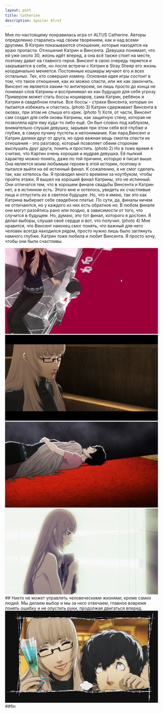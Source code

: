 ```yaml
---
layout: post
title: Catherine
description: Spoiler Alrst
---
```


Мне по-настоящему понравилась игра от ALTUS Catherine. Авторы определенно старались над своим творением, как и над всеми другими. 
В Кэтрин показываются отношения, которые находятся на краю пропасти. Отношения Катрин и Винсента. Девушка понимает, что ей уже около 30, жизнь идёт вперед, а она всё также стоит на месте, поэтому давит на главного героя. Винсент в свою очередь теряется и закрывается в себе, но после встречи с Кэтрин в Stray Sheep его жизнь координально меняется. 
Постоянные кошмары мучают его и всех остальных. Тех, кто совершил измену.
Основная идея игры состоит в том, что такое отношения, как их можно спасти, или же как закончить. Винсент не является каким-то антигероем, он лишь просто до конца не понимал слов Катрины и воспринимал их как будущую для себя угрозу. Примером может стать боссы кошмаров, сама Катрин, ребёнок и Катрин в свадебном платье. Все боссы - страхи Винсента, которые он пытается избежать и спастись. (photo 3) 
Катрин сдерживает Винсента в оковах, при этом не слыша его крик. (photo 1) Хотя, от части, Винсент сам создал для себя оковы Катрины, как защитную стену, которая не позволяла идти ему куда-то либо ещё. Он был словно под каблуком, внимательно слушая девушку, зарывая при этом себя всё глубже и глубже, в самую пучину пустоты и непонимания. Как пара,Винсент и Катрин далеки друг от друга, но одна важная вещь смогла спасти их отношения - это разговор, который позволяет обеим сторонам выслушать друг друга, понять и простить. (photo 2)
Но в тоже время я считаю, что Картин очень хорошая и мудрая девушка. Её пылкий характер можно понять, даже по той причине, которцю я писал выше. Она является моим любымым героем в этой истории, поэтому я пытался выйти на её истинный финал. 
К сожалению, я не смог сделать так, как хотелось бы. Я проводил много времени за ноутбуком, чтобы пройти этажи. Я вышел на хороший финал Катрины, это не истинный. Они отличатся тем, что в хорошем финале свадьбы Винсента и Катрин нет, а в истинном есть. Этого мне и хотелось, увидеть их счастливые лица и отпустить их в светлое будущее. Но, что я имею, так это как Катрина выбирает себе свадебное платье. 
По сути, да, финалы ничем не отличаются, но у каждого из них есть обратное но. В любом финале они могут разойтись рано или поздно, в зависимости от того, что случится в будущем. 
Но, думаю, это тот финал, которого я достоен. Я делал выборы, слушая своё сердце и вот, что получил. (photo 4)
Мне нравится, что Винсент наконец смог понять, что важный для него человек всегда находился рядом, просто нужно лишь было заглянуть намного глубже. Катрин тоже любила и любит Винсента. Я просто хочу, чтобы они были счастливы.
<div><img src="/blog/images/cat_title.png"></div>
<div><img src="/blog/images/stray_sheep.png"></div>
<div><img src="/blog/images/withyou.png"></div>
<div><img src="/blog/images/good_final.png"></div>
## Никто не может управлять человеческими жизнями, кроме самих людей. Мы делаем выбор и мы за него отвечаем, главное вовремя понять ошибку и не опустить руки, продолжая двигаться вперед. 
<div><img src="/blog/images/catherine.png"></div>
##fin


